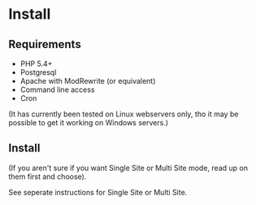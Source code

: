 # Install

## Requirements


  *  PHP 5.4+
  *  Postgresql
  *  Apache with ModRewrite (or equivalent)
  *  Command line access
  *  Cron

(It has currently been tested on Linux webservers only, tho it may be possible 
to get it working on Windows servers.)

## Install

(If you aren't sure if you want Single Site or Multi Site mode, read up on them 
first and choose).

See seperate instructions for Single Site or Multi Site.

